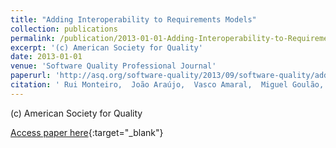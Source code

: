 ```yaml
---
title: "Adding Interoperability to Requirements Models"
collection: publications
permalink: /publication/2013-01-01-Adding-Interoperability-to-Requirements-Models
excerpt: '(c) American Society for Quality'
date: 2013-01-01
venue: 'Software Quality Professional Journal'
paperurl: 'http://asq.org/software-quality/2013/09/software-quality/adding-interoperability-to-requirements-models.pdf'
citation: ' Rui Monteiro,  João Araújo,  Vasco Amaral,  Miguel Goulão,  Pedro Patrício, &quot;Adding Interoperability to Requirements Models.&quot; Software Quality Professional Journal, 2013.'
---
```

(c) American Society for Quality

[Access paper here](http://asq.org/software-quality/2013/09/software-quality/adding-interoperability-to-requirements-models.pdf){:target="_blank"}

